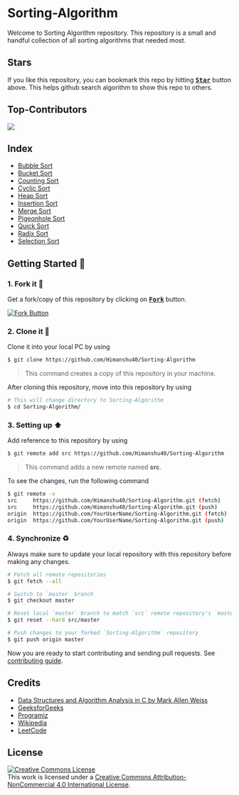 # Sorting-Algorithm

Welcome to Sorting Algorithm repository. This repository is a small and handful collection of all sorting algorithms that needed most.

## Stars

If you like this repository, you can bookmark this repo by hitting <a class="github-button" href="https://github.com/Himanshu40/Sorting-Algorithm" data-icon="octicon-star" data-size="large" data-show-count="true" aria-label="Star Himanshu40/Sorting-Algorithm on GitHub"><kbd><b>Star</b></kbd></a> button above. This helps github search algorithm to show this repo to others.



## Top-Contributors

<img src="https://contrib.rocks/image?repo=mrb1nary/Sorting-Algorithm" />



## Index

- [Bubble Sort](https://github.com/Himanshu40/Sorting-Algorithm/blob/master/Bubble_Sort/README.md)
- [Bucket Sort](https://github.com/Himanshu40/Sorting-Algorithm/blob/master/Bucket_Sort/README.md)
- [Counting Sort](https://github.com/Himanshu40/Sorting-Algorithm/tree/master/Counting_Sort)
- [Cyclic Sort](https://github.com/Himanshu40/Sorting-Algorithm/tree/master/Cyclic_Sort)
- [Heap Sort](https://github.com/Himanshu40/Sorting-Algorithm/tree/master/Heap_Sort)
- [Insertion Sort](https://github.com/Himanshu40/Sorting-Algorithm/blob/master/Insertion_Sort/README.md)
- [Merge Sort](https://github.com/Himanshu40/Sorting-Algorithm/blob/master/Merge_Sort/README.md)
- [Pigeonhole Sort](https://github.com/Himanshu40/Sorting-Algorithm/tree/master/pigeonhole_Sort)
- [Quick Sort](https://github.com/Himanshu40/Sorting-Algorithm/tree/master/Quick_Sort)
- [Radix Sort](https://github.com/Himanshu40/Sorting-Algorithm/tree/master/Radix_Sort)
- [Selection Sort](https://github.com/Himanshu40/Sorting-Algorithm/blob/master/Selection_Sort/README.md)

## Getting Started :scroll:

### 1. Fork it :fork_and_knife:

Get a fork/copy of this repository by clicking on <a href="https://github.com/Himanshu40/Sorting-Algorithm/fork"><kbd><b>Fork</b></kbd></a> button.

[![Fork Button](https://help.github.com/assets/images/help/repository/fork_button.jpg)](https://github.com/Himanshu40/Sorting-Algorithm/fork)

### 2. Clone it :busts_in_silhouette:

Clone it into your local PC by using

```sh
$ git clone https://github.com/Himanshu40/Sorting-Algorithm
```

> This command creates a copy of this repository in your machine.

After cloning this repository, move into this repository by using

```sh
# This will change directory to Sorting-Algorithm
$ cd Sorting-Algorithm/
```

### 3. Setting up :arrow_up:

Add reference to this repository by using

```sh
$ git remote add src https://github.com/Himanshu40/Sorting-Algorithm
```

> This command adds a new remote named **src**.

To see the changes, run the following command

```sh
$ git remote -v
src	    https://github.com/Himanshu40/Sorting-Algorithm.git (fetch)
src	    https://github.com/Himanshu40/Sorting-Algorithm.git (push)
origin  https://github.com/YourUserName/Sorting-Algorithm.git (fetch)
origin  https://github.com/YourUserName/Sorting-Algorithm.git (push)
```

### 4. Synchronize :recycle:

Always make sure to update your local repository with this repository before making any changes.

```sh
# Fetch all remote repositories
$ git fetch --all

# Switch to `master` branch
$ git checkout master

# Reset local `master` branch to match `src` remote repository's `master` branch
$ git reset --hard src/master

# Push changes to your forked `Sorting-Algorithm` repository
$ git push origin master
```

Now you are ready to start contributing and sending pull requests. See [contributing guide](https://github.com/Himanshu40/Sorting-Algorithm/blob/master/CONTRIBUTING.md).

## Credits

- [Data Structures and Algorithm Analysis in C by Mark Allen Weiss](https://www.amazon.in/Data-Structures-Algorithm-Analysis-2e/dp/8177583581)
- [GeeksforGeeks](https://www.geeksforgeeks.org/)
- [Programiz](https://www.programiz.com/)
- [Wikipedia](https://en.wikipedia.org/wiki/Main_Page)
- [LeetCode](https://leetcode.com)
## License

<a rel="license" href="http://creativecommons.org/licenses/by-nc/4.0/"><img alt="Creative Commons License" style="border-width:0" src="https://i.creativecommons.org/l/by-nc/4.0/88x31.png" /></a><br />This work is licensed under a <a rel="license" href="http://creativecommons.org/licenses/by-nc/4.0/">Creative Commons Attribution-NonCommercial 4.0 International License</a>.
